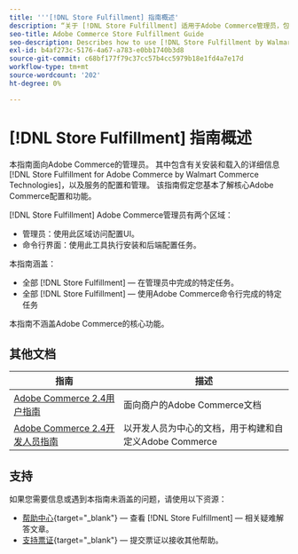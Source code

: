 ```yaml
---
title: '''[!DNL Store Fulfillment] 指南概述'
description: “关于 [!DNL Store Fulfillment] 适用于Adobe Commerce管理员，包括安装和载入。”
seo-title: Adobe Commerce Store Fulfillment Guide
seo-description: Describes how to use [!DNL Store Fulfillment by Walmart Commerce Technologies] services with Adobe Commerce.
exl-id: b4af273c-5176-4a67-a783-e0bb1740b3d8
source-git-commit: c68bf177f79c37cc57b4cc5979b18e1fd4a7e17d
workflow-type: tm+mt
source-wordcount: '202'
ht-degree: 0%

---
```


# [!DNL Store Fulfillment] 指南概述

本指南面向Adobe Commerce的管理员。 其中包含有关安装和载入的详细信息 [!DNL Store Fulfillment for Adobe Commerce by Walmart Commerce Technologies]，以及服务的配置和管理。 该指南假定您基本了解核心Adobe Commerce配置和功能。

[!DNL Store Fulfillment] Adobe Commerce管理员有两个区域：

* 管理员：使用此区域访问配置UI。
* 命令行界面：使用此工具执行安装和后端配置任务。

本指南涵盖：

* 全部 [!DNL Store Fulfillment] — 在管理员中完成的特定任务。
* 全部 [!DNL Store Fulfillment] — 使用Adobe Commerce命令行完成的特定任务

本指南不涵盖Adobe Commerce的核心功能。

## 其他文档

| 指南 | 描述 |
|-----------------------------------------------------------------------|----------------------------------------------------------------------------|
| [Adobe Commerce 2.4用户指南](https://docs.magento.com/user-guide/) | 面向商户的Adobe Commerce文档 |
| [Adobe Commerce 2.4开发人员指南](https://devdocs.magento.com/) | 以开发人员为中心的文档，用于构建和自定义Adobe Commerce |

## 支持

如果您需要信息或遇到本指南未涵盖的问题，请使用以下资源：

* [帮助中心](https://experienceleague.adobe.com/docs/commerce-knowledge-base/kb/help-center-guide/magento-help-center-user-guide.html#submit-ticket){target="_blank"} — 查看 [!DNL Store Fulfillment] — 相关疑难解答文章。
* [支持票证](https://experienceleague.adobe.com/docs/commerce-knowledge-base/kb/help-center-guide/magento-help-center-user-guide.html#submit-ticket){target="_blank"} — 提交票证以接收其他帮助。
